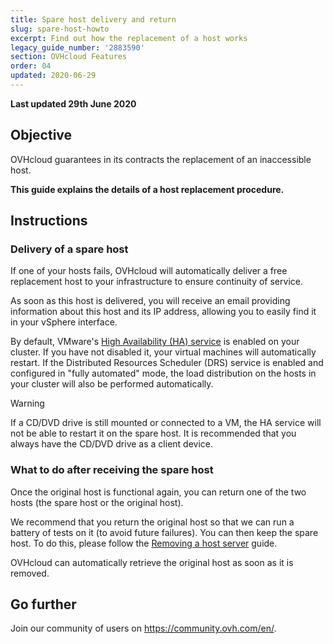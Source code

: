 ```yaml
---
title: Spare host delivery and return
slug: spare-host-howto
excerpt: Find out how the replacement of a host works
legacy_guide_number: '2883590'
section: OVHcloud Features
order: 04
updated: 2020-06-29
---
```


**Last updated 29th June 2020**

## Objective

OVHcloud guarantees in its contracts the replacement of an inaccessible host.

**This guide explains the details of a host replacement procedure.**

## Instructions

### Delivery of a spare host

If one of your hosts fails, OVHcloud will automatically deliver a free replacement host to your infrastructure to ensure continuity of service.

As soon as this host is delivered, you will receive an email providing information about this host and its IP address, allowing you to easily find it in your vSphere interface.

By default, VMware's [High Availability (HA) service](../vmware-ha-high-availability/) is enabled on your cluster. If you have not disabled it, your virtual machines will automatically restart. If the Distributed Resources Scheduler (DRS) service is enabled and configured in "fully automated" mode, the load distribution on the hosts in your cluster will also be performed automatically.

> [!warning]
> 
> If a CD/DVD drive is still mounted or connected to a VM, the HA service will not be able to restart it on the spare host. It is recommended that you always have the CD/DVD drive as a client device.
>

### What to do after receiving the spare host

Once the original host is functional again, you can return one of the two hosts (the spare host or the original host).

We recommend that you return the original host so that we can run a battery of tests on it (to avoid future failures). You can then keep the spare host. To do this, please follow the [Removing a host server](../remove-host-server/) guide.

OVHcloud can automatically retrieve the original host as soon as it is removed.

## Go further

Join our community of users on <https://community.ovh.com/en/>.
